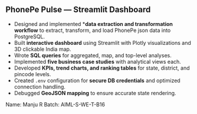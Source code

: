 
## PhonePe Pulse — Streamlit Dashboard
- Designed and implemented ***data extraction and transformation workflow** to extract, transform, and load PhonePe json data into PostgreSQL.  
- Built **interactive dashboard** using Streamlit with Plotly visualizations and 3D clickable India map.  
- Wrote **SQL queries** for aggregated, map, and top-level analyses.  
- Implemented **five business case studies** with  analytical views each.  
- Developed **KPIs, trend charts, and ranking tables** for state, district, and pincode levels.  
- Created `.env` configuration for **secure DB credentials** and optimized connection handling.  
- Debugged **GeoJSON mapping** to ensure accurate state rendering.

Name: Manju R
Batch: AIML-S-WE-T-B16
